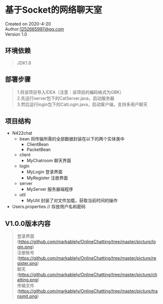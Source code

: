 # 基于Socket的网络聊天室

Created on 2020-4-20<br/>
Author:<1252665997@qq.com><br/>
Version 1.0<br/>

## 环境依赖
>JDK1.8

## 部署步骤
>1.将该项目导入IDEA（注意：该项目的编码格式为GBK）  
>2.先运行server包下的CatServer.java，启动服务器  
>3.然后运行login包下的CatLogin.java，启动客户端，支持多用户聊天

## 项目结构
+ N422chat  
   + bean           将传输所需的全部数据封装在以下的两个实体类中
     + ClientBean
     + PacketBean
   + client
     + MyChatroom   聊天界面<br/>
   + login
     + MyLogin      登录界面<br/>
     + MyRegister   注册界面<br/>
   + server
     + MyServer     服务器端程序<br/>
   + util
     + MyUtil       封装了对文件加载，获取当前时间的操作<br/>
+ Users.properties // 存放用户名和密码

## V1.0.0版本内容
>登录界面<br/>
(https://github.com/markablely/OnlineChatting/tree/master/picture/login.png)
><br/>注册账号<br/>
(https://github.com/markablely/OnlineChatting/tree/master/picture/register.png)
><br/>聊天<br/>
(https://github.com/markablely/OnlineChatting/tree/master/picture/chatting.png)
><br/>传输文件<br/>
(https://github.com/markablely/OnlineChatting/tree/master/picture/transmit.png)
